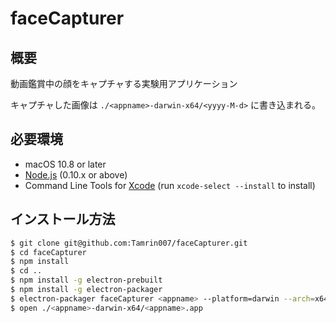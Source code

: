 # faceCapturer

## 概要

動画鑑賞中の顔をキャプチャする実験用アプリケーション

キャプチャした画像は `./<appname>-darwin-x64/<yyyy-M-d>` に書き込まれる。

## 必要環境

- macOS 10.8 or later
- [Node.js](https://nodejs.org/en/download/) (0.10.x or above)
- Command Line Tools for [Xcode](https://developer.apple.com/xcode/downloads/) (run `xcode-select --install` to install)

## インストール方法

```sh
$ git clone git@github.com:Tamrin007/faceCapturer.git
$ cd faceCapturer
$ npm install
$ cd ..
$ npm install -g electron-prebuilt
$ npm install -g electron-packager
$ electron-packager faceCapturer <appname> --platform=darwin --arch=x64 [optional flags...]
$ open ./<appname>-darwin-x64/<appname>.app
```
